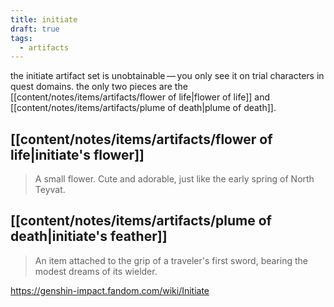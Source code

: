 ```yaml
---
title: initiate
draft: true
tags:
  - artifacts
---
```


the initiate artifact set is unobtainable — you only see it on trial characters in quest domains. the only two pieces are the [[content/notes/items/artifacts/flower of life|flower of life]] and [[content/notes/items/artifacts/plume of death|plume of death]].

## [[content/notes/items/artifacts/flower of life|initiate's flower]]
> A small flower. Cute and adorable, just like the early spring of North Teyvat.

## [[content/notes/items/artifacts/plume of death|initiate's feather]]
> An item attached to the grip of a traveler's first sword, bearing the modest dreams of its wielder.

https://genshin-impact.fandom.com/wiki/Initiate
